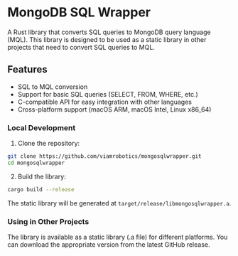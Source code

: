 # MongoDB SQL Wrapper

A Rust library that converts SQL queries to MongoDB query language (MQL). This library is designed to be used as a static library in other projects that need to convert SQL queries to MQL.

## Features
- SQL to MQL conversion
- Support for basic SQL queries (SELECT, FROM, WHERE, etc.)
- C-compatible API for easy integration with other languages
- Cross-platform support (macOS ARM, macOS Intel, Linux x86_64)

### Local Development

1. Clone the repository:
```bash
git clone https://github.com/viamrobotics/mongosqlwrapper.git
cd mongosqlwrapper
```

2. Build the library:
```bash
cargo build --release
```

The static library will be generated at `target/release/libmongosqlwrapper.a`.

### Using in Other Projects

The library is available as a static library (.a file) for different platforms. You can download the appropriate version from the latest GitHub release.
